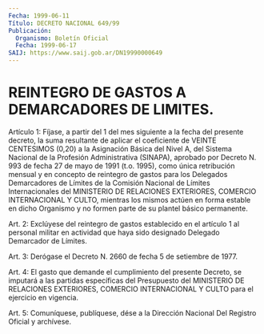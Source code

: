 ```yaml
---
Fecha: 1999-06-11
Título: DECRETO NACIONAL 649/99
Publicación:
  Organismo: Boletín Oficial
  Fecha: 1999-06-17
SAIJ: https://www.saij.gob.ar/DN19990000649
---
```

# REINTEGRO DE GASTOS A DEMARCADORES DE LIMITES.

<a id="1"></a>
Artículo 1: Fíjase, a partir del 1 del mes siguiente a la fecha del presente decreto, la suma resultante de aplicar el  coeficiente  de VEINTE  CENTESIMOS  (0,20)  a la Asignación Básica del Nivel A, del Sistema Nacional de la Profesión  Administrativa (SINAPA), aprobado por Decreto N. 993 de fecha 27 de mayo  de  1991 (t.o. 1995), como única retribución mensual y en concepto de reintegro de gastos para los  Delegados  Demarcadores de Límites de la Comisión Nacional  de Límites Internacionales  del  MINISTERIO  DE RELACIONES EXTERIORES, COMERCIO INTERNACIONAL Y CULTO, mientras los mismos actúen en forma estable en dicho Organismo y no formen parte  de  su plantel básico permanente.

<a id="2"></a>
Art.  2: Exclúyese  del  reintegro  de  gastos establecido en  el artículo 1 al personal militar en actividad que haya sido designado Delegado Demarcador de Límites.

<a id="3"></a>
Art. 3: Derógase el Decreto N. 2660 de fecha 5 de setiembre de 1977.

<a id="4"></a>
Art. 4: El gasto que demande el cumplimiento del presente Decreto, se  imputará  a  las  partidas  específicas  del   Presupuesto  del MINISTERIO DE RELACIONES EXTERIORES, COMERCIO INTERNACIONAL Y CULTO para el ejercicio en vigencia.

<a id="5"></a>
Art. 5: Comuníquese, publíquese, dése a la Dirección  Nacional Del Registro  Oficial  y  archívese.